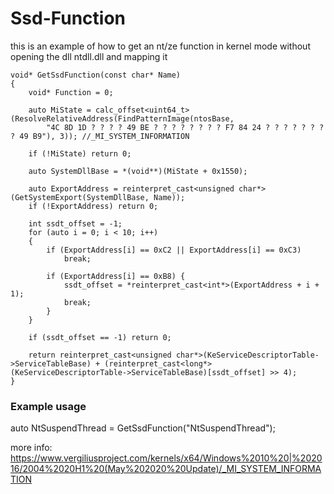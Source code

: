 # Ssd-Function

this is an example of how to get an nt/ze function in kernel mode without opening the dll ntdll.dll and mapping it

	void* GetSsdFunction(const char* Name)
	{
	    void* Function = 0;

	    auto MiState = calc_offset<uint64_t>(ResolveRelativeAddress(FindPatternImage(ntosBase,
		    "4C 8D 1D ? ? ? ? 49 BE ? ? ? ? ? ? ? ? F7 84 24 ? ? ? ? ? ? ? ? 49 B9"), 3)); //_MI_SYSTEM_INFORMATION

	    if (!MiState) return 0;

	    auto SystemDllBase = *(void**)(MiState + 0x1550);

	    auto ExportAddress = reinterpret_cast<unsigned char*>(GetSystemExport(SystemDllBase, Name));
	    if (!ExportAddress) return 0;

	    int ssdt_offset = -1;
	    for (auto i = 0; i < 10; i++)
	    {
		    if (ExportAddress[i] == 0xC2 || ExportAddress[i] == 0xC3)
			    break;

		    if (ExportAddress[i] == 0xB8) {
			    ssdt_offset = *reinterpret_cast<int*>(ExportAddress + i + 1);
			    break;
		    }
	    }

	    if (ssdt_offset == -1) return 0;

	    return reinterpret_cast<unsigned char*>(KeServiceDescriptorTable->ServiceTableBase) + (reinterpret_cast<long*>(KeServiceDescriptorTable->ServiceTableBase)[ssdt_offset] >> 4);
	}

 ### Example usage
 auto NtSuspendThread = GetSsdFunction("NtSuspendThread");

more info:
https://www.vergiliusproject.com/kernels/x64/Windows%2010%20|%202016/2004%2020H1%20(May%202020%20Update)/_MI_SYSTEM_INFORMATION
